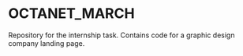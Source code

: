 # OCTANET_MARCH

Repository for the internship task. Contains code for a graphic design company landing page. 

